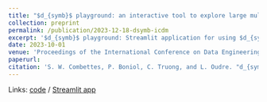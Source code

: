 ```yaml
---
title: "$d_{symb}$ playground: an interactive tool to explore large multivariate time series datasets"
collection: preprint
permalink: /publication/2023-12-18-dsymb-icdm
excerpt: '$d_{symb}$ playground: Streamlit application for using $d_{symb}$.'
date: 2023-10-01
venue: 'Proceedings of the International Conference on Data Engineering (ICDE) (to appear)'
paperurl: 
citation: 'S. W. Combettes, P. Boniol, C. Truong, and L. Oudre. "d_{symb} playground: an interactive tool to explore large multivariate time series datasets." In Proceedings of the International Conference on Data Engineering (ICDE) (to appear), Utrecht, Netherlands, 2024.'
---
```


Links: [code](https://github.com/boniolp/dsymb-playground) / [Streamlit app](https://dsymb-playground.streamlit.app)